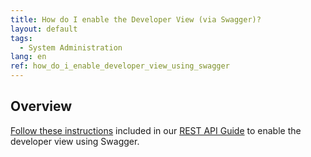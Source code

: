 ```yaml
---
title: How do I enable the Developer View (via Swagger)?
layout: default
tags:
  - System Administration
lang: en
ref: how_do_i_enable_developer_view_using_swagger
---
```


## Overview
[Follow these instructions](../../rest_api_collection/EN/enable_developer_view_via_Swagger) included in our [REST API Guide](../../pages/rest_api/index_en) to enable the developer view using Swagger.
